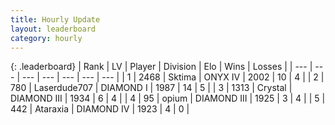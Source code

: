 ```yaml
---
title: Hourly Update
layout: leaderboard
category: hourly
---
```


{: .leaderboard}
| Rank | LV | Player | Division | Elo | Wins | Losses |
| --- | --- | --- | --- | --- | --- | --- |
| <span data-change="0">1</span> | 2468 | <span title="ID: 353063">Sktima</span> | ONYX IV | <span data-change="23">2002</span> | <span data-change="4">10</span> | <span data-change="1">4</span> |
| <span data-change="1">2</span> | 780 | <span title="ID: 372321">Laserdude707</span> | DIAMOND I | <span data-change="59">1987</span> | <span data-change="4">14</span> | <span data-change="0">5</span> |
| <span data-change="1">3</span> | 1313 | <span title="ID: 163201">Crystal</span> | DIAMOND III | <span data-change="17">1934</span> | <span data-change="2">6</span> | <span data-change="0">4</span> |
| <span data-change="-2">4</span> | 95 | <span title="ID: 750033">opium</span> | DIAMOND III | <span data-change="-12">1925</span> | <span data-change="1">3</span> | <span data-change="3">4</span> |
| <span data-change="0">5</span> | 442 | <span title="ID: 745153">Ataraxia</span> | DIAMOND IV | <span data-change="14">1923</span> | <span data-change="1">4</span> | <span data-change="0">0</span> |